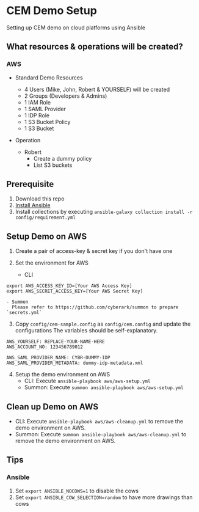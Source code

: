 # CEM Demo Setup 
Setting up CEM demo on cloud platforms using Ansible

## What resources & operations will be created?
### AWS 
- Standard Demo Resources
   - 4 Users (Mike, John, Robert & YOURSELF) will be created
   - 2 Groups (Developers & Admins)
   - 1 IAM Role
   - 1 SAML Provider
   - 1 IDP Role 
   - 1 S3 Bucket Policy
   - 1 S3 Bucket

- Operation
   - Robert
     - Create a dummy policy
     - List S3 buckets

## Prerequisite
1. Download this repo
2. [Install Ansible](https://docs.ansible.com/ansible/latest/installation_guide/index.html)
3. Install collections by executing `ansible-galaxy collection install -r config/requirement.yml`

## Setup Demo on AWS
1. Create a pair of access-key & secret key if you don't have one
2. Set the environment for AWS

   - CLI
```
export AWS_ACCESS_KEY_ID=[Your AWS Access Key]
export AWS_SECRET_ACCESS_KEY=[Your AWS Secret Key]
```
    - Summon
      Please refer to https://github.com/cyberark/summon to prepare `secrets.yml`

3. Copy `config/cem-sample.config` as `config/cem.config` and update the configurations
   The variables should be self-explanatory.
```
AWS_YOURSELF: REPLACE-YOUR-NAME-HERE
AWS_ACCOUNT_NO: 123456789012

AWS_SAML_PROVIDER_NAME: CYBR-DUMMY-IDP
AWS_SAML_PROVIDER_METADATA: dummy-idp-metadata.xml
```
4. Setup the demo environment on AWS 
   - CLI: Execute `ansible-playbook aws/aws-setup.yml` 
   - Summon: Execute `summon ansible-playbook aws/aws-setup.yml` 

## Clean up Demo on AWS
  - CLI: Execute `ansible-playbook aws/aws-cleanup.yml` to remove the demo environment on AWS.   
  - Summon: Execute `summon ansible-playbook aws/aws-cleanup.yml` to remove the demo environment on AWS.   

## Tips
### Ansible
1. Set `export ANSIBLE_NOCOWS=1` to disable the cows 
2. Set `export ANSIBLE_COW_SELECTION=random` to have more drawings than cows 
